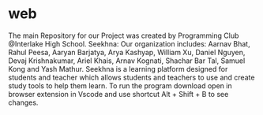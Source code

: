 # web
The main Repository for our Project was created by Programming Club @Interlake High School. 
Seekhna:
Our organization includes:
Aarnav Bhat, Rahul Peesa, Aaryan Barjatya, Arya Kashyap, William Xu, Daniel Nguyen, Devaj Krishnakumar, Ariel Khais, Arnav Kognati, Shachar Bar Tal, Samuel Kong and Yash Mathur.
Seekhna is a learning platform designed for students and teacher which allows students and teachers to use and create study tools to help them learn.
To run the program download open in browser extension in Vscode and use shortcut Alt + Shift + B to see changes.
